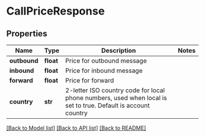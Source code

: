 # CallPriceResponse

## Properties
Name | Type | Description | Notes
------------ | ------------- | ------------- | -------------
**outbound** | **float** | Price for outbound message | 
**inbound** | **float** | Price for inbound message | 
**forward** | **float** | Price for forward | 
**country** | **str** | 2-letter ISO country code for local phone numbers, used when local is  set to true. Default is account country | 

[[Back to Model list]](../README.md#documentation-for-models) [[Back to API list]](../README.md#documentation-for-api-endpoints) [[Back to README]](../README.md)


